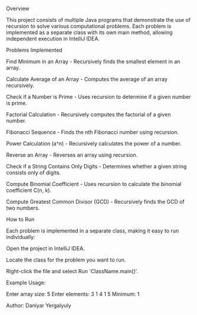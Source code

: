 Overview

This project consists of multiple Java programs that demonstrate the use of recursion to solve various computational problems. Each problem is implemented as a separate class with its own main method, allowing independent execution in IntelliJ IDEA.

Problems Implemented

Find Minimum in an Array - Recursively finds the smallest element in an array.

Calculate Average of an Array - Computes the average of an array recursively.

Check if a Number is Prime - Uses recursion to determine if a given number is prime.

Factorial Calculation - Recursively computes the factorial of a given number.

Fibonacci Sequence - Finds the nth Fibonacci number using recursion.

Power Calculation (a^n) - Recursively calculates the power of a number.

Reverse an Array - Reverses an array using recursion.

Check if a String Contains Only Digits - Determines whether a given string consists only of digits.

Compute Binomial Coefficient - Uses recursion to calculate the binomial coefficient C(n, k).

Compute Greatest Common Divisor (GCD) - Recursively finds the GCD of two numbers.

How to Run

Each problem is implemented in a separate class, making it easy to run individually:

Open the project in IntelliJ IDEA.

Locate the class for the problem you want to run.

Right-click the file and select Run 'ClassName.main()'.



Example Usage:

Enter array size: 5
Enter elements:
3 1 4 1 5
Minimum: 1

Author:
Daniyar Yergalyuly
